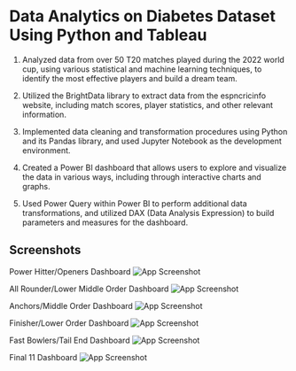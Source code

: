 
# Data Analytics on Diabetes Dataset Using Python and Tableau

1) Analyzed data from over 50 T20 matches played during the 2022 world cup, using various statistical and machine learning techniques, to identify the most effective players and build a dream team.

2) Utilized the BrightData library to extract data from the espncricinfo website, including match scores, player statistics, and other relevant information.
3) Implemented data cleaning and transformation procedures using Python and its Pandas library, and used Jupyter Notebook as the development environment.
4) Created a Power BI dashboard that allows users to explore and visualize the data in various ways, including through interactive charts and graphs.
5) Used Power Query within Power BI to perform additional data transformations, and utilized DAX (Data Analysis Expression) to build parameters and measures for the dashboard.
## Screenshots

Power Hitter/Openers Dashboard
![App Screenshot](https://github.com/ritik8801/Cricket-Data-Analytics-Using-Power-BI-and-Python/blob/main/Screenshots/Power%20Hitter_%20Openers%20Dashboard.png)

All Rounder/Lower Middle Order Dashboard
![App Screenshot](https://github.com/ritik8801/Cricket-Data-Analytics-Using-Power-BI-and-Python/blob/main/Screenshots/All%20Rounder_Lower%20Middle%20Order%20Dashboard.png)

Anchors/Middle Order Dashboard
![App Screenshot](https://github.com/ritik8801/Cricket-Data-Analytics-Using-Power-BI-and-Python/blob/main/Screenshots/Anchors_Middle%20Order%20Dashboard.png)

Finisher/Lower Order Dashboard
![App Screenshot](https://github.com/ritik8801/Cricket-Data-Analytics-Using-Power-BI-and-Python/blob/main/Screenshots/Finisher_Lower%20Order%20Dashboard.png)

Fast Bowlers/Tail End Dashboard
![App Screenshot](https://github.com/ritik8801/Cricket-Data-Analytics-Using-Power-BI-and-Python/blob/main/Screenshots/Fast%20Bowlers_Tail%20End%20Dashboard.png)

Final 11 Dashboard
![App Screenshot](https://github.com/ritik8801/Cricket-Data-Analytics-Using-Power-BI-and-Python/blob/main/Screenshots/Final%2011%20Dashboard.png)
